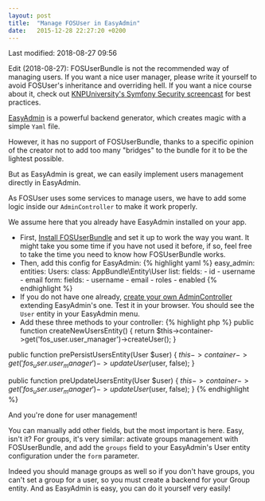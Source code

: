 ```yaml
---
layout: post
title:  "Manage FOSUser in EasyAdmin"
date:   2015-12-28 22:27:20 +0200
---
```


Last modified: 2018-08-27 09:56

Edit (2018-08-27): FOSUserBundle is not the recommended way of managing users. If you want a nice user manager, please
write it yourself to avoid FOSUser's inheritance and overriding hell. If you want a nice course about it, check out
[KNPUniversity's Symfony Security screencast](https://knpuniversity.com/screencast/symfony-security) for best practices.

[EasyAdmin](https://github.com/javiereguiluz/EasyAdminBundle) is a powerful backend generator, which creates magic with
a simple `Yaml` file.

However, it has no support of FOSUserBundle, thanks to a specific opinion of the creator not to add too many "bridges"
to the bundle for it to be the lightest possible.

But as EasyAdmin is great, we can easily implement users management directly in EasyAdmin.

As FOSUser uses some services to manage users, we have to add some logic inside our `AdminController` to make it work
properly.

We assume here that you already have EasyAdmin installed on your app.

*  First, [Install FOSUserBundle](https://symfony.com/doc/master/bundles/FOSUserBundle/index.html) and set it up to work
the way you want. It might take you some time if you have not used it before, if so, feel free to take the time you need
to know how FOSUserBundle works.
*  Then, add this config for EasyAdmin: {% highlight yaml %}
easy_admin:
   entities:
       Users:
           class: AppBundle\Entity\User
           list:
               fields:
                   - id
                   - username
                   - email
           form:
               fields:
                   - username
                   - email
                   - roles
                   - enabled
{% endhighlight %}
*   If you do not have one already,
[create your own AdminController](https://symfony.com/doc/current/bundles/EasyAdminBundle/book/complex-dynamic-backends.html#customization-based-on-entity-controllers)
extending EasyAdmin's one. Test it in your browser. You should see the
`User` entity in your EasyAdmin menu.
*   Add these three methods to your controller:
{% highlight php %}
public function createNewUsersEntity()
{
  return $this->container->get('fos_user.user_manager')->createUser();
}

public function prePersistUsersEntity(User $user)
{
  $this->container->get('fos_user.user_manager')->updateUser($user, false);
}

public function preUpdateUsersEntity(User $user)
{
  $this->container->get('fos_user.user_manager')->updateUser($user, false);
}
{% endhighlight %}

And you're done for user management!

You can manually add other fields, but the most important is here. Easy, isn't it? For groups, it's very similar:
activate groups management with FOSUserBundle, and add the `groups` field to your EasyAdmin's User entity configuration
under the `form` parameter.

Indeed you should manage groups as well so if you don't have groups, you can't set a group for a user, so you must
create a backend for your Group entity. And as EasyAdmin is easy, you can do it yourself very easily!
